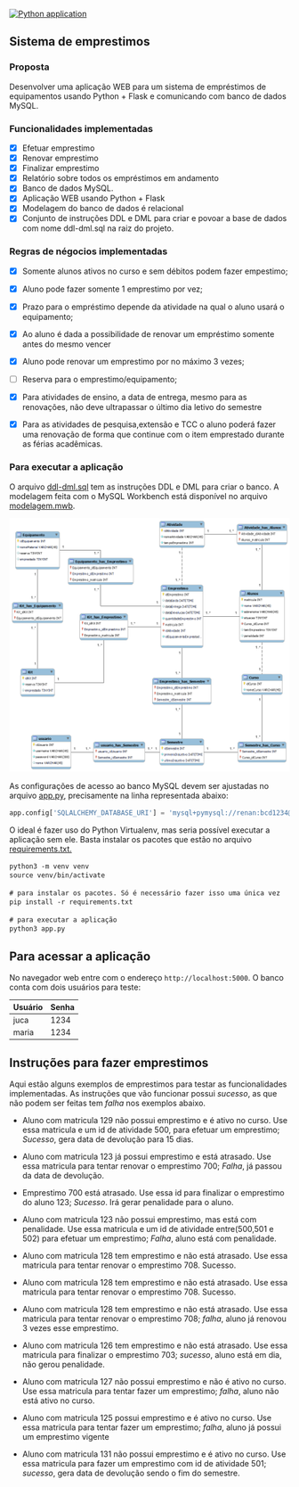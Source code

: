 [![Python application](https://github.com/renaner123/BCD029008-Projeto2/actions/workflows/python-app.yml/badge.svg?branch=main)](https://github.com/renaner123/BCD029008-Projeto2/actions/workflows/python-app.yml)

## Sistema de emprestimos

### Proposta

Desenvolver uma aplicação WEB para um sistema de empréstimos de equipamentos usando Python + Flask e comunicando com banco de dados MySQL. 

### Funcionalidades implementadas

- [x] Efetuar emprestimo
- [x] Renovar emprestimo
- [x] Finalizar emprestimo
- [x] Relatório sobre todos os empréstimos em andamento
- [x] Banco de dados MySQL.
- [x] Aplicação WEB usando Python + Flask
- [x] Modelagem do banco de dados é relacional
- [x] Conjunto de instruções DDL e DML para criar e povoar a base de dados com nome ddl-dml.sql na raiz do projeto.

### Regras de négocios implementadas
- [x] Somente alunos ativos no curso e sem débitos podem fazer empestimo;
- [x] Aluno pode fazer somente 1 emprestimo por vez;
- [x] Prazo para o empréstimo depende da atividade na qual o aluno usará o equipamento;
- [x] Ao aluno é dada a possibilidade de renovar um empréstimo somente antes do mesmo vencer
- [x] Aluno pode renovar um emprestimo por no máximo 3 vezes;
- [ ] Reserva para o emprestimo/equipamento;
- [x] Para atividades de ensino, a data de entrega, mesmo para as renovações, não deve ultrapassar o último dia letivo do semestre
- [x] Para as atividades de pesquisa,extensão e TCC o aluno poderá fazer uma renovação de forma que continue com o item emprestado durante as férias acadêmicas.



### Para executar a aplicação

O arquivo [ddl-dml.sql](ddl-dml.sql) tem as instruções DDL e DML para criar o banco. A modelagem feita com o MySQL Workbench está disponível no arquivo [modelagem.mwb](modelagem.mwb).

![diagrama ER](modelagem.png)

As configurações de acesso ao banco MySQL devem ser ajustadas no arquivo [app.py](app.py), precisamente na linha representada abaixo:

```python
app.config['SQLALCHEMY_DATABASE_URI'] = 'mysql+pymysql://renan:bcd1234@ampto.sj.ifsc.edu.br:33006/pp02renan'
```

O ideal é fazer uso do Python Virtualenv, mas seria possível executar a aplicação sem ele. Basta instalar os pacotes que estão no arquivo [requirements.txt.](/requirements.txt)




```shell
python3 -m venv venv
source venv/bin/activate

# para instalar os pacotes. Só é necessário fazer isso uma única vez
pip install -r requirements.txt

# para executar a aplicação
python3 app.py

```

## Para acessar a aplicação

No navegador web entre com o endereço `http://localhost:5000`. O banco conta com dois usuários para teste:

| Usuário | Senha |
| ------- | -----|
| juca    | 1234 |
| maria   | 1234 |


## Instruções para fazer emprestimos

Aqui estão alguns exemplos de emprestimos para testar as funcionalidades implementadas. As instruções que vão funcionar possui *sucesso*, as que não podem ser feitas tem *falha* nos exemplos abaixo.


* Aluno com matricula 129 não possui emprestimo e é ativo no curso. Use essa matricula e um id de atividade 500, para efetuar um emprestimo; *Sucesso*, gera data de devolução para 15 dias.
  
* Aluno com matricula 123 já possui emprestimo e está atrasado. Use essa matricula para tentar renovar o emprestimo 700; *Falha*, já passou da data de devolução.

* Emprestimo 700 está atrasado. Use essa id para finalizar o emprestimo do aluno 123; *Sucesso*. Irá gerar penalidade para o aluno.

* Aluno com matricula 123 não possui emprestimo, mas está com penalidade. Use essa matricula e um id de atividade entre(500,501 e 502) para efetuar um emprestimo; *Falha*, aluno está com penalidade.

* Aluno com matricula 128 tem emprestimo e não está atrasado. Use essa matricula para tentar renovar o emprestimo 708. Sucesso.

* Aluno com matricula 128 tem emprestimo e não está atrasado. Use essa matricula para tentar renovar o emprestimo 708. Sucesso.

* Aluno com matricula 128 tem emprestimo e não está atrasado. Use essa matricula para tentar renovar o emprestimo 708; *falha*, aluno já renovou 3 vezes esse emprestimo.

* Aluno com matricula 126 tem emprestimo e não está atrasado. Use essa matricula para finalizar o emprestimo 703; *sucesso*, aluno está em dia, não gerou penalidade.

* Aluno com matricula 127 não possui emprestimo e não é ativo no curso. Use essa matricula para tentar fazer um emprestimo; *falha*, aluno não está ativo no curso.

* Aluno com matricula 125 possui emprestimo e é ativo no curso. Use essa matricula para tentar fazer um emprestimo; *falha*, aluno já possui um emprestimo vigente

* Aluno com matricula 131 não possui emprestimo e é ativo no curso. Use essa matricula para fazer um emprestimo com id de atividade 501; *sucesso*, gera data de devolução sendo o fim do semestre.
